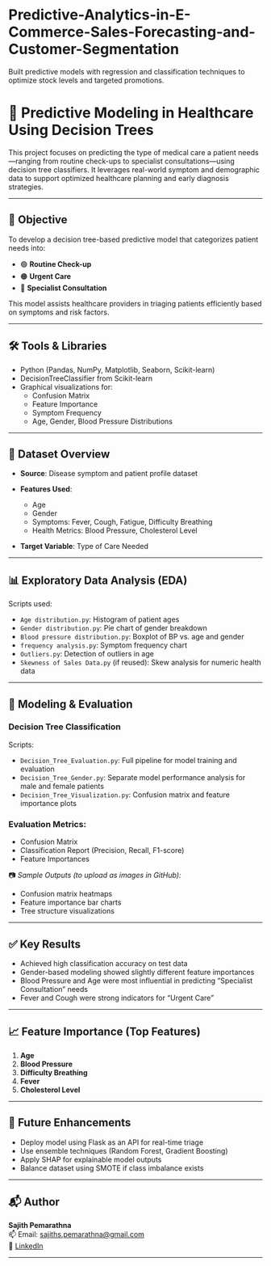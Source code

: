 # Predictive-Analytics-in-E-Commerce-Sales-Forecasting-and-Customer-Segmentation
Built predictive models with regression and classification techniques to optimize stock levels and targeted promotions.

# 🏥 Predictive Modeling in Healthcare Using Decision Trees

This project focuses on predicting the type of medical care a patient needs—ranging from routine check-ups to specialist consultations—using decision tree classifiers. It leverages real-world symptom and demographic data to support optimized healthcare planning and early diagnosis strategies.

---

## 🎯 Objective

To develop a decision tree-based predictive model that categorizes patient needs into:
- 🟢 **Routine Check-up**
- 🟠 **Urgent Care**
- 🔴 **Specialist Consultation**

This model assists healthcare providers in triaging patients efficiently based on symptoms and risk factors.

---

## 🛠️ Tools & Libraries

- Python (Pandas, NumPy, Matplotlib, Seaborn, Scikit-learn)
- DecisionTreeClassifier from Scikit-learn
- Graphical visualizations for:
  - Confusion Matrix
  - Feature Importance
  - Symptom Frequency
  - Age, Gender, Blood Pressure Distributions

---

## 📁 Dataset Overview

- **Source**: Disease symptom and patient profile dataset
- **Features Used**:
  - Age
  - Gender
  - Symptoms: Fever, Cough, Fatigue, Difficulty Breathing
  - Health Metrics: Blood Pressure, Cholesterol Level

- **Target Variable**: Type of Care Needed

---

## 📊 Exploratory Data Analysis (EDA)

Scripts used:
- `Age distribution.py`: Histogram of patient ages  
- `Gender distribution.py`: Pie chart of gender breakdown  
- `Blood pressure distribution.py`: Boxplot of BP vs. age and gender  
- `frequency analysis.py`: Symptom frequency chart  
- `Outliers.py`: Detection of outliers in age  
- `Skewness of Sales Data.py` (if reused): Skew analysis for numeric health data

---

## 🌲 Modeling & Evaluation

### Decision Tree Classification

Scripts:
- `Decision_Tree_Evaluation.py`: Full pipeline for model training and evaluation  
- `Decision_Tree_Gender.py`: Separate model performance analysis for male and female patients  
- `Decision_Tree_Visualization.py`: Confusion matrix and feature importance plots

### Evaluation Metrics:
- Confusion Matrix
- Classification Report (Precision, Recall, F1-score)
- Feature Importances

📷 _Sample Outputs (to upload as images in GitHub):_
- Confusion matrix heatmaps  
- Feature importance bar charts  
- Tree structure visualizations

---

## ✅ Key Results

- Achieved high classification accuracy on test data  
- Gender-based modeling showed slightly different feature importances  
- Blood Pressure and Age were most influential in predicting “Specialist Consultation” needs  
- Fever and Cough were strong indicators for “Urgent Care”

---

## 📈 Feature Importance (Top Features)

1. **Age**
2. **Blood Pressure**
3. **Difficulty Breathing**
4. **Fever**
5. **Cholesterol Level**

---

## 🚀 Future Enhancements

- Deploy model using Flask as an API for real-time triage
- Use ensemble techniques (Random Forest, Gradient Boosting)
- Apply SHAP for explainable model outputs
- Balance dataset using SMOTE if class imbalance exists

---

## 📬 Author

**Sajith Pemarathna**  
📫 Email: sajiths.pemarathna@gmail.com  
🔗 [LinkedIn](https://www.linkedin.com/in/sajith-pemarathna)

---

